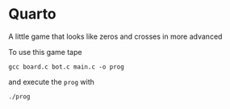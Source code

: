 # Quarto
A little game that looks like zeros and crosses in more advanced

To use this game tape

```
gcc board.c bot.c main.c -o prog
```

and execute the `prog` with 

```
./prog
```

